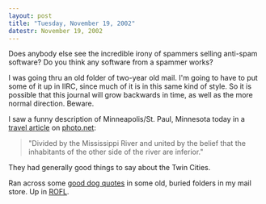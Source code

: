 ```yaml
---
layout: post
title: "Tuesday, November 19, 2002"
datestr: November 19, 2002
---
```


Does anybody else see the incredible irony of spammers selling anti-spam software?
Do you think any software from a spammer works?

I was going thru an old folder of two-year old mail. I'm going to have to put
some of it up in IIRC, since much of it is in this same kind of style. So it
is possible that this journal will grow backwards in time, as well as the more
normal direction. Beware.

I saw a funny description of Minneapolis/St. Paul, Minnesota today in a <a href="http://www.photo.net/travel/great-trips/nice">travel
article</a> on <a href="http://www.photo.net/">photo.net</a>:
<blockquote>
&quot;Divided by the Mississippi River and united by the belief that the
inhabitants of the other side of the river are inferior.&quot; 
</blockquote>

They had generally good things to say about the Twin Cities.

Ran across some <a href="../rofl/dogs.html">good dog quotes</a> in some old,
buried folders in my mail store. Up in <a href="/rofl/">ROFL</a>.

